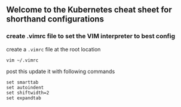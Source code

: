 ## Welcome to the Kubernetes cheat sheet for shorthand configurations

### create .vimrc file to set the VIM interpreter to best config

create a `.vimrc` file at the root location

`vim ~/.vimrc`

post this update it with following commands

```set number
set smarttab
set autoindent
set shiftwidth=2
set expandtab
